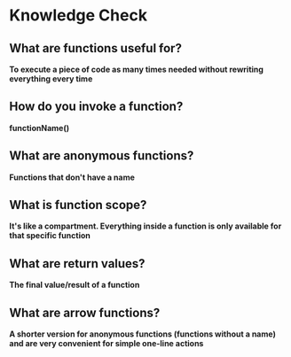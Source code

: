# Knowledge Check
## What are functions useful for?
**To execute a piece of code as many times needed without rewriting everything every time**
## How do you invoke a function?
**functionName()**
## What are anonymous functions?
**Functions that don't have a name**
## What is function scope?
**It's like a compartment. Everything inside a function is only available for that specific function**
## What are return values?
**The final value/result of a function**
## What are arrow functions?
**A shorter version for anonymous functions (functions without a name) and are very convenient for simple one-line actions**